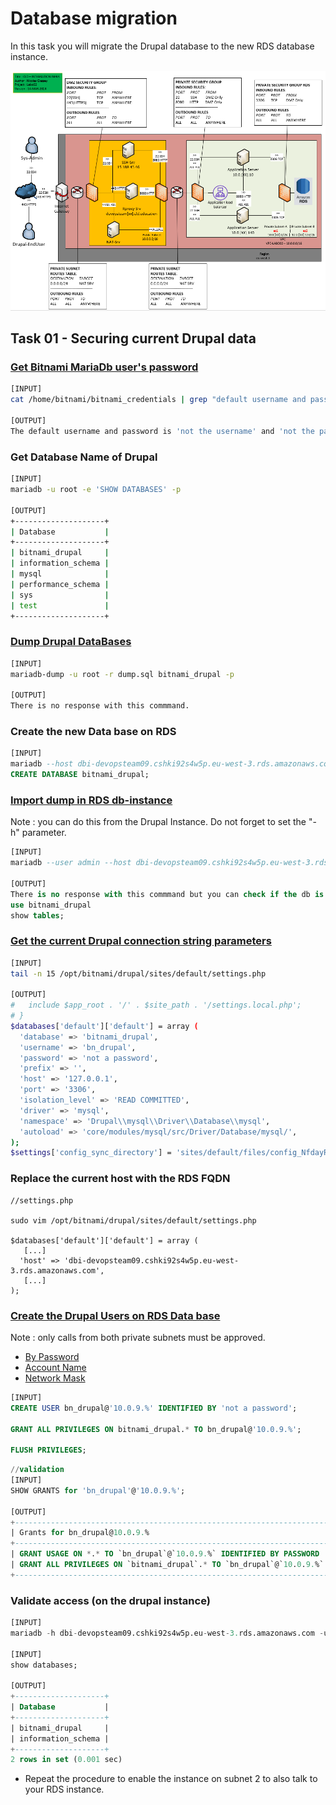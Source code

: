 # Database migration

In this task you will migrate the Drupal database to the new RDS database instance.

![Schema](./img/CLD_AWS_INFA.PNG)

## Task 01 - Securing current Drupal data

### [Get Bitnami MariaDb user's password](https://docs.bitnami.com/aws/faq/get-started/find-credentials/)

```bash
[INPUT]
cat /home/bitnami/bitnami_credentials | grep "default username and password is"

[OUTPUT]
The default username and password is 'not the username' and 'not the password'.
```

### Get Database Name of Drupal

```bash
[INPUT]
mariadb -u root -e 'SHOW DATABASES' -p

[OUTPUT]
+--------------------+
| Database           |
+--------------------+
| bitnami_drupal     |
| information_schema |
| mysql              |
| performance_schema |
| sys                |
| test               |
+--------------------+
```

### [Dump Drupal DataBases](https://mariadb.com/kb/en/mariadb-dump/)

```bash
[INPUT]
mariadb-dump -u root -r dump.sql bitnami_drupal -p

[OUTPUT]
There is no response with this commmand.
```

### Create the new Data base on RDS

```sql
[INPUT]
mariadb --host dbi-devopsteam09.cshki92s4w5p.eu-west-3.rds.amazonaws.com -u admin -p
CREATE DATABASE bitnami_drupal;
```

### [Import dump in RDS db-instance](https://mariadb.com/kb/en/restoring-data-from-dump-files/)

Note : you can do this from the Drupal Instance. Do not forget to set the "-h" parameter.

```sql
[INPUT]
mariadb --user admin --host dbi-devopsteam09.cshki92s4w5p.eu-west-3.rds.amazonaws.com --password bitnami_drupal < dump.sql

[OUTPUT]
There is no response with this commmand but you can check if the db is correctly imported by connecting to MariaDB and running :
use bitnami_drupal
show tables;
```

### [Get the current Drupal connection string parameters](https://www.drupal.org/docs/8/api/database-api/database-configuration)

```bash
[INPUT]
tail -n 15 /opt/bitnami/drupal/sites/default/settings.php

[OUTPUT]
#   include $app_root . '/' . $site_path . '/settings.local.php';
# }
$databases['default']['default'] = array (
  'database' => 'bitnami_drupal',
  'username' => 'bn_drupal',
  'password' => 'not a password',
  'prefix' => '',
  'host' => '127.0.0.1',
  'port' => '3306',
  'isolation_level' => 'READ COMMITTED',
  'driver' => 'mysql',
  'namespace' => 'Drupal\\mysql\\Driver\\Database\\mysql',
  'autoload' => 'core/modules/mysql/src/Driver/Database/mysql/',
);
$settings['config_sync_directory'] = 'sites/default/files/config_NfdayREqv22vTYlQztq93slHghceWLXdoYq3fvTiOWanWWKvNw9-jhJhobONgHDhitEqI1ElnA/sync';
```

### Replace the current host with the RDS FQDN

```
//settings.php

sudo vim /opt/bitnami/drupal/sites/default/settings.php

$databases['default']['default'] = array (
   [...] 
  'host' => 'dbi-devopsteam09.cshki92s4w5p.eu-west-3.rds.amazonaws.com',
   [...] 
);
```

### [Create the Drupal Users on RDS Data base](https://mariadb.com/kb/en/create-user/)

Note : only calls from both private subnets must be approved.
* [By Password](https://mariadb.com/kb/en/create-user/#identified-by-password)
* [Account Name](https://mariadb.com/kb/en/create-user/#account-names)
* [Network Mask](https://cric.grenoble.cnrs.fr/Administrateurs/Outils/CalculMasque/)

```sql
[INPUT]
CREATE USER bn_drupal@'10.0.9.%' IDENTIFIED BY 'not a password';

GRANT ALL PRIVILEGES ON bitnami_drupal.* TO bn_drupal@'10.0.9.%';

FLUSH PRIVILEGES;
```

```sql
//validation
[INPUT]
SHOW GRANTS for 'bn_drupal'@'10.0.9.%';

[OUTPUT]
+-----------------------------------------------------------------------------------------------------------------+
| Grants for bn_drupal@10.0.9.%                                                                                   |
+-----------------------------------------------------------------------------------------------------------------+
| GRANT USAGE ON *.* TO `bn_drupal`@`10.0.9.%` IDENTIFIED BY PASSWORD 'not a password' |
| GRANT ALL PRIVILEGES ON `bitnami_drupal`.* TO `bn_drupal`@`10.0.9.%`                                            |
+-----------------------------------------------------------------------------------------------------------------+
```

### Validate access (on the drupal instance)

```sql
[INPUT]
mariadb -h dbi-devopsteam09.cshki92s4w5p.eu-west-3.rds.amazonaws.com -u bn_drupal -p

[INPUT]
show databases;

[OUTPUT]
+--------------------+
| Database           |
+--------------------+
| bitnami_drupal     |
| information_schema |
+--------------------+
2 rows in set (0.001 sec)
```

* Repeat the procedure to enable the instance on subnet 2 to also talk to your RDS instance.
